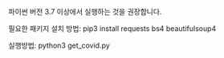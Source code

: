 파이썬 버전 3.7 이상에서 실행하는 것을 권장합니다.

필요한 패키지 설치 방법:
pip3 install requests bs4 beautifulsoup4

실행방법:
python3 get_covid.py
